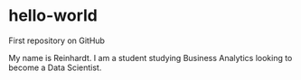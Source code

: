 # hello-world
First repository on GitHub

My name is Reinhardt. I am a student studying Business Analytics looking to become a Data Scientist.
